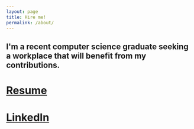 ```yaml
---
layout: page
title: Hire me!
permalink: /about/
---
```


## I'm a recent computer science graduate seeking a workplace that will benefit from my contributions.

# [Resume](/pdfs/Remington_Resume.pdf)

# [LinkedIn](https://www.linkedin.com/in/remingtonmichael)
